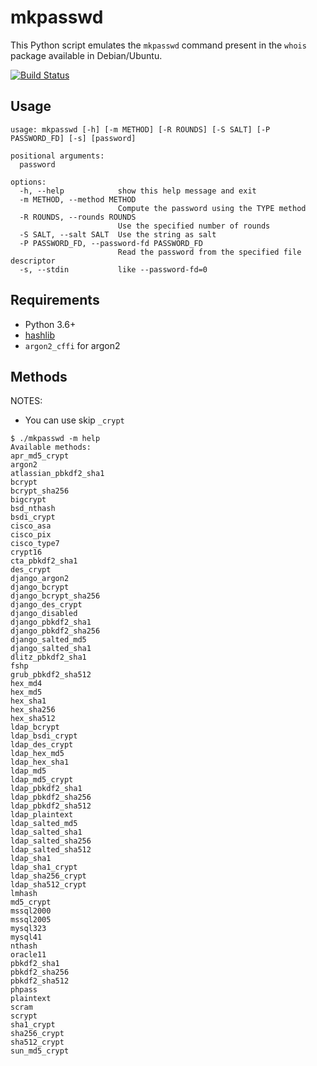# mkpasswd

This Python script emulates the `mkpasswd` command present in the `whois` package available in Debian/Ubuntu.

[![Build Status](https://travis-ci.com/ricardobranco777/mkpasswd.svg?branch=master)](https://travis-ci.org/ricardobranco777/mkpasswd)

## Usage

```
usage: mkpasswd [-h] [-m METHOD] [-R ROUNDS] [-S SALT] [-P PASSWORD_FD] [-s] [password]

positional arguments:
  password

options:
  -h, --help            show this help message and exit
  -m METHOD, --method METHOD
                        Compute the password using the TYPE method
  -R ROUNDS, --rounds ROUNDS
                        Use the specified number of rounds
  -S SALT, --salt SALT  Use the string as salt
  -P PASSWORD_FD, --password-fd PASSWORD_FD
                        Read the password from the specified file descriptor
  -s, --stdin           like --password-fd=0
```

## Requirements

- Python 3.6+
- [hashlib](https://passlib.readthedocs.io/)
- `argon2_cffi` for argon2

## Methods

NOTES:
  - You can use skip `_crypt`

```
$ ./mkpasswd -m help
Available methods:
apr_md5_crypt
argon2
atlassian_pbkdf2_sha1
bcrypt
bcrypt_sha256
bigcrypt
bsd_nthash
bsdi_crypt
cisco_asa
cisco_pix
cisco_type7
crypt16
cta_pbkdf2_sha1
des_crypt
django_argon2
django_bcrypt
django_bcrypt_sha256
django_des_crypt
django_disabled
django_pbkdf2_sha1
django_pbkdf2_sha256
django_salted_md5
django_salted_sha1
dlitz_pbkdf2_sha1
fshp
grub_pbkdf2_sha512
hex_md4
hex_md5
hex_sha1
hex_sha256
hex_sha512
ldap_bcrypt
ldap_bsdi_crypt
ldap_des_crypt
ldap_hex_md5
ldap_hex_sha1
ldap_md5
ldap_md5_crypt
ldap_pbkdf2_sha1
ldap_pbkdf2_sha256
ldap_pbkdf2_sha512
ldap_plaintext
ldap_salted_md5
ldap_salted_sha1
ldap_salted_sha256
ldap_salted_sha512
ldap_sha1
ldap_sha1_crypt
ldap_sha256_crypt
ldap_sha512_crypt
lmhash
md5_crypt
mssql2000
mssql2005
mysql323
mysql41
nthash
oracle11
pbkdf2_sha1
pbkdf2_sha256
pbkdf2_sha512
phpass
plaintext
scram
scrypt
sha1_crypt
sha256_crypt
sha512_crypt
sun_md5_crypt
```
